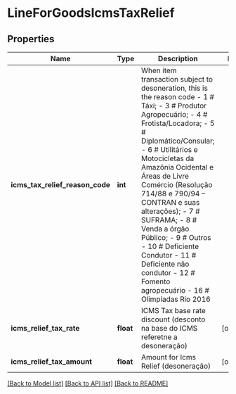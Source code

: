 # LineForGoodsIcmsTaxRelief

## Properties
Name | Type | Description | Notes
------------ | ------------- | ------------- | -------------
**icms_tax_relief_reason_code** | **int** | When item transaction subject to desoneration, this is the reason code - 1 # Táxi; - 3 # Produtor Agropecuário; - 4 # Frotista/Locadora; - 5 # Diplomático/Consular; - 6 # Utilitários e Motocicletas da Amazônia Ocidental e Áreas de Livre Comércio (Resolução 714/88 e 790/94 – CONTRAN e suas alterações); - 7 # SUFRAMA; - 8 # Venda a órgão Público; - 9 # Outros - 10 # Deficiente Condutor - 11 # Deficiente não condutor - 12 # Fomento agropecuário - 16 # Olimpíadas Rio 2016  | 
**icms_relief_tax_rate** | **float** | ICMS Tax base rate discount  (desconto na base do ICMS referetne a desoneração) | [optional] 
**icms_relief_tax_amount** | **float** | Amount for Icms Relief (desoneração) | [optional] 

[[Back to Model list]](../README.md#documentation-for-models) [[Back to API list]](../README.md#documentation-for-api-endpoints) [[Back to README]](../README.md)


